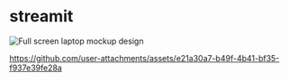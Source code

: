 # streamit

![Full screen laptop mockup design](https://github.com/user-attachments/assets/cf51c211-0843-4859-8dce-4448e195fcd1)

https://github.com/user-attachments/assets/e21a30a7-b49f-4b41-bf35-f937e39fe28a


